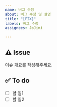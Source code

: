 ```yaml
---
name: 버그 수정
about: 버그 수정 및 설명
title: "[FIX]"
labels: 버그 수정
assignees: JoJimi

---
```


## ⚠️ Issue
이슈 개요를 작성해주세요.

## ✅ To do
- [ ] 할 일1
- [ ] 할 일2

